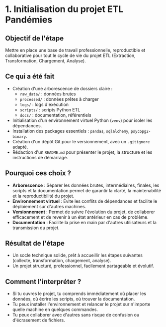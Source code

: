 # 1. Initialisation du projet ETL Pandémies

## Objectif de l'étape
Mettre en place une base de travail professionnelle, reproductible et collaborative pour tout le cycle de vie du projet ETL (Extraction, Transformation, Chargement, Analyse).

## Ce qui a été fait
- Création d'une arborescence de dossiers claire :
  - `raw_data/` : données brutes
  - `processed/` : données prêtes à charger
  - `logs/` : logs d'exécution
  - `scripts/` : scripts Python ETL
  - `docs/` : documentation, référentiels
- Initialisation d'un environnement virtuel Python (`venv`) pour isoler les dépendances.
- Installation des packages essentiels : `pandas`, `sqlalchemy`, `psycopg2-binary`.
- Création d'un dépôt Git pour le versionnement, avec un `.gitignore` adapté.
- Rédaction d'un `README.md` pour présenter le projet, la structure et les instructions de démarrage.

## Pourquoi ces choix ?
- **Arborescence** : Séparer les données brutes, intermédiaires, finales, les scripts et la documentation permet de garantir la clarté, la maintenabilité et la reproductibilité du projet.
- **Environnement virtuel** : Évite les conflits de dépendances et facilite le déploiement sur d'autres machines.
- **Versionnement** : Permet de suivre l'évolution du projet, de collaborer efficacement et de revenir à un état antérieur en cas de problème.
- **Documentation** : Facilite la prise en main par d'autres utilisateurs et la transmission du projet.

## Résultat de l'étape
- Un socle technique solide, prêt à accueillir les étapes suivantes (collecte, transformation, chargement, analyse).
- Un projet structuré, professionnel, facilement partageable et évolutif.

## Comment l'interpréter ?
- Si tu ouvres le projet, tu comprends immédiatement où placer les données, où écrire les scripts, où trouver la documentation.
- Tu peux installer l'environnement et relancer le projet sur n'importe quelle machine en quelques commandes.
- Tu peux collaborer avec d'autres sans risque de confusion ou d'écrasement de fichiers. 